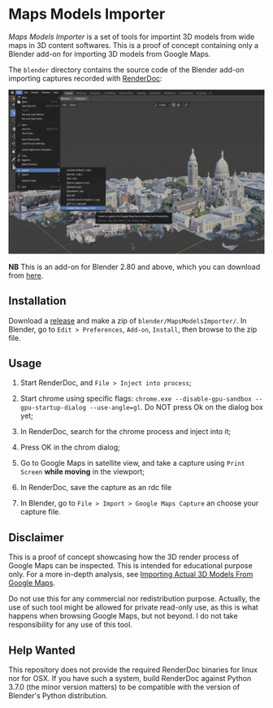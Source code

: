 Maps Models Importer
====================

*Maps Models Importer* is a set of tools for importint 3D models from wide maps in 3D content softwares.
This is a proof of concept containing only a Blender add-on for importing 3D models from Google Maps.

The `blender` directory contains the source code of the Blender add-on importing captures recorded with [RenderDoc](https://renderdoc.org/):

![Screenshot of blender addon in action](doc/screenshot.png)

**NB** This is an add-on for Blender 2.80 and above, which you can download from [here](https://builder.blender.org/download/).

Installation
------------

Download a [release](TODO) and make a zip of `blender/MapsModelsImporter/`. In Blender, go to `Edit > Preferences`, `Add-on`, `Install`, then browse to the zip file.

Usage
-----

  1. Start RenderDoc, and `File > Inject into process`;

  2. Start chrome using specific flags: `chrome.exe --disable-gpu-sandbox --gpu-startup-dialog --use-angle=gl`. Do NOT press Ok on the dialog box yet;

  3. In RenderDoc, search for the chrome process and inject into it;

  4. Press OK in the chrom dialog;

  5. Go to Google Maps in satellite view, and take a capture using `Print Screen` **while moving** in the viewport;

  6. In RenderDoc, save the capture as an rdc file

  7. In Blender, go to `File > Import > Google Maps Capture` an choose your capture file.

Disclaimer
----------

This is a proof of concept showcasing how the 3D render process of Google Maps can be inspected. This is intended for educational purpose only. For a more in-depth analysis, see [Importing Actual 3D Models From Google Maps](TODO).

Do not use this for any commercial nor redistribution purpose. Actually, the use of such tool might be allowed for private read-only use, as this is what happens when browsing Google Maps, but not beyond. I do not take responsibility for any use of this tool.


Help Wanted
-----------

This repository does not provide the required RenderDoc binaries for linux nor for OSX. If you have such a system, build RenderDoc against Python 3.7.0 (the minor version matters) to be compatible with the version of Blender's Python distribution.

